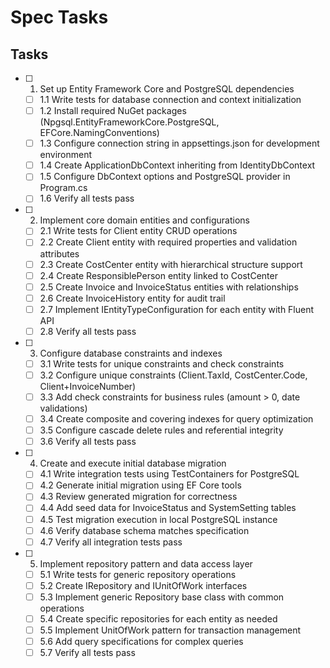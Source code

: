 # Spec Tasks

## Tasks

- [ ] 1. Set up Entity Framework Core and PostgreSQL dependencies
  - [ ] 1.1 Write tests for database connection and context initialization
  - [ ] 1.2 Install required NuGet packages (Npgsql.EntityFrameworkCore.PostgreSQL, EFCore.NamingConventions)
  - [ ] 1.3 Configure connection string in appsettings.json for development environment
  - [ ] 1.4 Create ApplicationDbContext inheriting from IdentityDbContext
  - [ ] 1.5 Configure DbContext options and PostgreSQL provider in Program.cs
  - [ ] 1.6 Verify all tests pass

- [ ] 2. Implement core domain entities and configurations
  - [ ] 2.1 Write tests for Client entity CRUD operations
  - [ ] 2.2 Create Client entity with required properties and validation attributes
  - [ ] 2.3 Create CostCenter entity with hierarchical structure support
  - [ ] 2.4 Create ResponsiblePerson entity linked to CostCenter
  - [ ] 2.5 Create Invoice and InvoiceStatus entities with relationships
  - [ ] 2.6 Create InvoiceHistory entity for audit trail
  - [ ] 2.7 Implement IEntityTypeConfiguration for each entity with Fluent API
  - [ ] 2.8 Verify all tests pass

- [ ] 3. Configure database constraints and indexes
  - [ ] 3.1 Write tests for unique constraints and check constraints
  - [ ] 3.2 Configure unique constraints (Client.TaxId, CostCenter.Code, Client+InvoiceNumber)
  - [ ] 3.3 Add check constraints for business rules (amount > 0, date validations)
  - [ ] 3.4 Create composite and covering indexes for query optimization
  - [ ] 3.5 Configure cascade delete rules and referential integrity
  - [ ] 3.6 Verify all tests pass

- [ ] 4. Create and execute initial database migration
  - [ ] 4.1 Write integration tests using TestContainers for PostgreSQL
  - [ ] 4.2 Generate initial migration using EF Core tools
  - [ ] 4.3 Review generated migration for correctness
  - [ ] 4.4 Add seed data for InvoiceStatus and SystemSetting tables
  - [ ] 4.5 Test migration execution in local PostgreSQL instance
  - [ ] 4.6 Verify database schema matches specification
  - [ ] 4.7 Verify all integration tests pass

- [ ] 5. Implement repository pattern and data access layer
  - [ ] 5.1 Write tests for generic repository operations
  - [ ] 5.2 Create IRepository and IUnitOfWork interfaces
  - [ ] 5.3 Implement generic Repository base class with common operations
  - [ ] 5.4 Create specific repositories for each entity as needed
  - [ ] 5.5 Implement UnitOfWork pattern for transaction management
  - [ ] 5.6 Add query specifications for complex queries
  - [ ] 5.7 Verify all tests pass